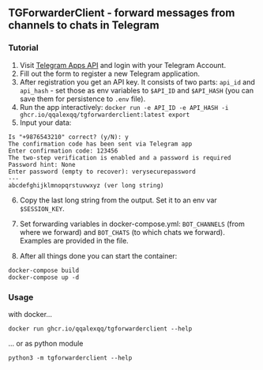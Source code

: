 ## TGForwarderClient - forward messages from channels to chats in Telegram

### Tutorial

1. Visit [Telegram Apps API](https://my.telegram.org/apps) and login with your Telegram Account.
2. Fill out the form to register a new Telegram application.
3. After registration you get an API key. It consists of two parts: `api_id` and `api_hash` - set those as env variables to `$API_ID` and `$API_HASH` (you can save them for persistence to `.env` file).
4. Run the app interactively:
```docker run -e API_ID -e API_HASH -i ghcr.io/qqalexqq/tgforwarderclient:latest export```
5. Input your data:
```Enter phone number or bot token: 9876543210
Is "+9876543210" correct? (y/N): y
The confirmation code has been sent via Telegram app
Enter confirmation code: 123456
The two-step verification is enabled and a password is required
Password hint: None
Enter password (empty to recover): verysecurepassword
---
abcdefghijklmnopqrstuvwxyz (ver long string)
```
6. Copy the last long string from the output. Set it to an env var `$SESSION_KEY`.
7. Set forwarding variables in docker-compose.yml: `BOT_CHANNELS` (from where we forward) and `BOT_CHATS` (to which chats we forward). Examples are provided in the file.

8. After all things done you can start the container:
```
docker-compose build
docker-compose up -d
```

### Usage

with docker...

```shell
docker run ghcr.io/qqalexqq/tgforwarderclient --help
```

... or as python module

```shell
python3 -m tgforwarderclient --help
```
